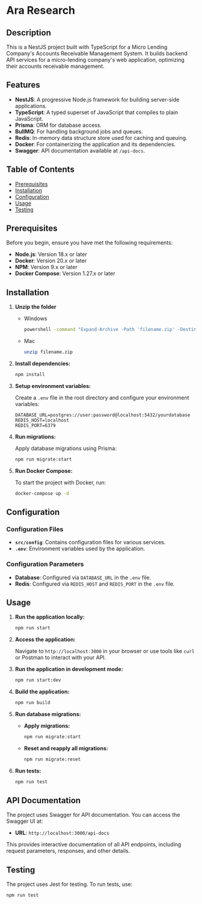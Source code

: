 # Ara Research

## Description

This is a NestJS project built with TypeScript for a Micro Lending Company's Accounts Receivable Management System. It builds backend API services for a micro-lending company's web application, optimizing their accounts receivable management.

## Features

- **NestJS**: A progressive Node.js framework for building server-side applications.
- **TypeScript**: A typed superset of JavaScript that compiles to plain JavaScript.
- **Prisma**: ORM for database access.
- **BullMQ**: For handling background jobs and queues.
- **Redis**: In-memory data structure store used for caching and queuing.
- **Docker**: For containerizing the application and its dependencies.
- **Swagger**: API documentation available at `/api-docs`.

## Table of Contents

- [Prerequisites](#prerequisites)
- [Installation](#installation)
- [Configuration](#configuration)
- [Usage](#usage)
- [Testing](#testing)

## Prerequisites

Before you begin, ensure you have met the following requirements:

- **Node.js**: Version 18.x or later
- **Docker**: Version 20.x or later
- **NPM**: Version 9.x or later
- **Docker Compose**: Version 1.27.x or later

## Installation

1. **Unzip the folder**

    - Windows

      ```bash
      powershell -command "Expand-Archive -Path 'filename.zip' -DestinationPath 'destination\folder'"
      ```
    - Mac

      ```bash
      unzip filename.zip
      ```

2. **Install dependencies:**

    ```bash
    npm install
    ```

3. **Setup environment variables:**

   Create a `.env` file in the root directory and configure your environment variables:

    ```dotenv
    DATABASE_URL=postgres://user:password@localhost:5432/yourdatabase
    REDIS_HOST=localhost
    REDIS_PORT=6379
    ```

4. **Run migrations:**

    Apply database migrations using Prisma:

    ```bash
    npm run migrate:start
    ```

5. **Run Docker Compose:**

    To start the project with Docker, run:

    ```bash
    docker-compose up -d
    ```

## Configuration

### Configuration Files

- **`src/config`**: Contains configuration files for various services.
- **`.env`**: Environment variables used by the application.

### Configuration Parameters

- **Database**: Configured via `DATABASE_URL` in the `.env` file.
- **Redis**: Configured via `REDIS_HOST` and `REDIS_PORT` in the `.env` file.

## Usage

1. **Run the application locally:**

    ```bash
    npm run start
    ```

2. **Access the application:**

    Navigate to `http://localhost:3000` in your browser or use tools like `curl` or Postman to interact with your API.

3. **Run the application in development mode:**

    ```bash
    npm run start:dev
    ```

4. **Build the application:**

    ```bash
    npm run build
    ```

5. **Run database migrations:**

    - **Apply migrations:**

      ```bash
      npm run migrate:start
      ```

    - **Reset and reapply all migrations:**

      ```bash
      npm run migrate:reset
      ```

6. **Run tests:**

    ```bash
    npm run test
    ```

## API Documentation

The project uses Swagger for API documentation. You can access the Swagger UI at:

- **URL**: `http://localhost:3000/api-docs`

This provides interactive documentation of all API endpoints, including request parameters, responses, and other details.

## Testing

The project uses Jest for testing. To run tests, use:

```bash
npm run test
